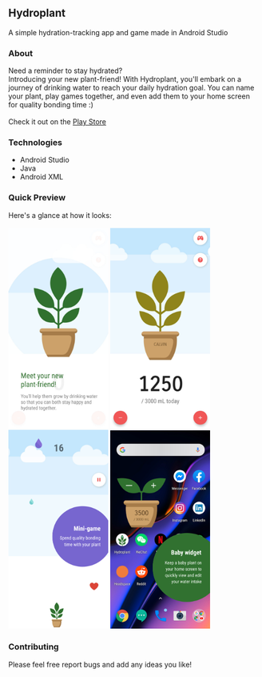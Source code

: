 ## Hydroplant
A simple hydration-tracking app and game made in Android Studio

### About
Need a reminder to stay hydrated? <br />
Introducing your new plant-friend! With Hydroplant, you'll embark on a journey of drinking water to reach your daily hydration goal. 
You can name your plant, play games together, and even add them to your home screen for quality bonding time :)
<br /><br />
Check it out on the [Play Store](https://play.google.com/store/apps/details?id=gracegao.hydroplant)

### Technologies
- Android Studio
- Java
- Android XML

### Quick Preview
Here's a glance at how it looks:<br /><br />
<img src="screenshots/1.png" alt="Onboarding Screenshot" width="200px"/>
<img src="screenshots/2.png" alt="Home Screenshot" width="200px"/>
<img src="screenshots/3.png" alt="Game Screenshot" width="200px"/>
<img src="screenshots/4.png" alt="Widget Screenshot" width="200px"/>

### Contributing
Please feel free report bugs and add any ideas you like!
